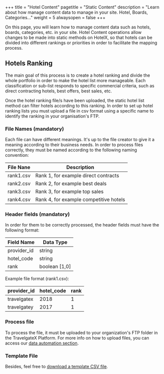 +++
title = "Hotel Content"
pagetitle = "Static Content"
description = "Learn about how manage content data to manage in your site. Hotel, Boards, Categories..."
weight = 5
alwaysopen = false
+++

On this page, you will learn how to manage content data such as hotels, boards, categories, etc. in your site. Hotel Content operations allow changes to be made into static methods on HotelX, so that hotels can be divided into different rankings or priorities in order to facilitate the mapping process.

## Hotels Ranking

The main goal of this process is to create a hotel ranking and divide the whole portfolio in order to make the hotel list more manageable. Each classification or sub-list responds to specific commercial criteria, such as direct contracting hotels, best offers, best sales, etc.

Once the hotel ranking file/s have been uploaded, the static hotel list method can filter hotels according to this ranking. In order to set up hotel ranking lists you must upload a file in csv format using a specific name to identify the ranking in your organisation's FTP.

### File Names (mandatory)

Each file can have different meanings. It's up to the file creator to give it a meaning according to their business needs. In order to process files correctly, they must be named according to the following naming convention:

|File Nane| Description|
|---------|------------|
|rank1.csv | Rank 1, for example direct contracts |
|rank2.csv | Rank 2, for example best deals |
|rank3.csv | Rank 3, for example top sales |
|rank4.csv | Rank 4, for example competitive hotels |

### Header fields (mandatory)

In order for them to be correctly processed, the header fields must have the following format:

| Field Name | Data Type |
|-------------|----------|
| provider_id | string |
| hotel_code | string |
| rank | boolean [1,0] |

Example file format (rank1.csv):

| provider_id | hotel_code |rank |
|-------------|------------|-----|
| travelgatex | 2018 | 1 |
| travelgatey | 2017 | 1 |
 
### Process file

To process the file, it must be uploaded to your organization's FTP folder in the TravelgateX Platform. For more info on how to upload files, you can access our [data automation section](/travelgatex/data-automation/).

### Template File

Besides, feel free to [download a template CSV file](/content/rank1.csv).
